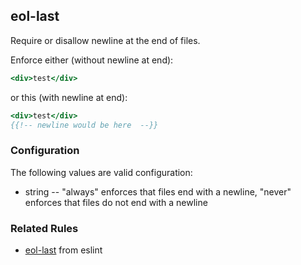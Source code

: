 ## eol-last

Require or disallow newline at the end of files.

Enforce either (without newline at end):

```hbs
<div>test</div>
```

or this (with newline at end):

```hbs
<div>test</div>
{{!-- newline would be here  --}}
```

### Configuration

The following values are valid configuration:

  * string -- "always" enforces that files end with a newline, "never" enforces that files do not end with a newline

### Related Rules

* [eol-last](https://eslint.org/docs/rules/eol-last) from eslint
